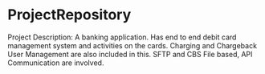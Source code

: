 # ProjectRepository
Project Description:  A banking application. Has end to end debit card management system and activities on the cards. Charging and Chargeback User Management are also included in this. SFTP and CBS File based, API Communication are involved.
